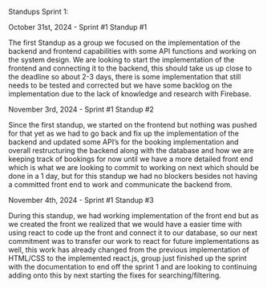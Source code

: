 Standups Sprint 1:

October 31st, 2024 - Sprint #1 Standup #1

The first Standup as a group we focused on the implementation of the backend and frontend capabilities with some API functions and working on the system design. We are looking to start the implementation of the frontend and connecting it to the backend, this should take us up close to the deadline so about 2-3 days, there is some implementation that still needs to be tested and corrected but we have some backlog on the implementation due to the lack of knowledge and research with Firebase.

November 3rd, 2024 - Sprint #1 Standup #2

Since the first standup, we started on the frontend but nothing was pushed for that yet as we had to go back and fix up the implementation of the backend and updated some API’s for the booking implementation and overall restructuring the backend along with the database and how we are keeping track of bookings for now until we have a more detailed front end which is what we are looking to commit to working on next which should be done in a 1 day, but for this standup we had no blockers besides not having a committed front end to work and communicate the backend from.


November 4th, 2024 - Sprint #1 Standup #3

During this standup, we had working implementation of the front end but as we created the front we realized that we would have a easier time with using react to code up the front and connect it to our database, so our next commitment was to transfer our work to react for future implementations as well, this work has already changed from the previous implementation of HTML/CSS to the implemented react.js, group just finished up the sprint with the documentation to end off the sprint 1 and are looking to continuing adding onto this by next starting the fixes for searching/filtering.
